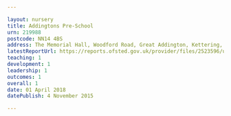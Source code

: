 ```yaml
---

layout: nursery
title: Addingtons Pre-School
urn: 219988
postcode: NN14 4BS
address: The Memorial Hall, Woodford Road, Great Addington, Kettering, Northamptonshire, NN14 4BS
latestReportUrl: https://reports.ofsted.gov.uk/provider/files/2523596/urn/219988.pdf
teaching: 1
development: 1
leadership: 1
outcomes: 1
overall: 1
date: 01 April 2018 
datePublish: 4 November 2015

---
```

